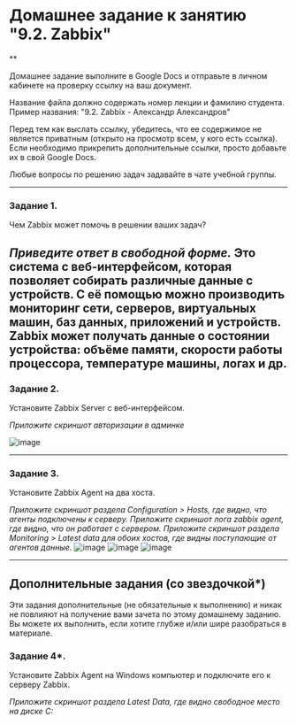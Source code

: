 # Домашнее задание к занятию "9.2. Zabbix"

**

Домашнее задание выполните в Google Docs и отправьте в личном кабинете на проверку ссылку на ваш документ.

Название файла должно содержать номер лекции и фамилию студента. Пример названия: "9.2. Zabbix - Александр Александров"

Перед тем как выслать ссылку, убедитесь, что ее содержимое не является приватным (открыто на просмотр всем, у кого есть ссылка). Если необходимо прикрепить дополнительные ссылки, просто добавьте их в свой Google Docs.

Любые вопросы по решению задач задавайте в чате учебной группы.

---

### Задание 1. 

Чем Zabbix может помочь в решении ваших задач?

*Приведите ответ в свободной форме.*
Это система с веб-интерфейсом, которая позволяет собирать различные данные с устройств. С её помощью можно производить мониторинг сети, серверов, виртуальных машин, баз данных, приложений и устройств. Zabbix может получать данные о состоянии устройства: объёме памяти, скорости работы процессора, температуре машины, логах и др.
---

### Задание 2. 

Установите Zabbix Server с веб-интерфейсом.

*Приложите скриншот авторизации в админке*

![image](https://user-images.githubusercontent.com/119142863/206402783-4bc1369c-79ca-4f6f-be91-9481f17cbeda.png)

---

### Задание 3. 

Установите Zabbix Agent на два хоста.

*Приложите скриншот раздела Configuration > Hosts, где видно, что агенты подключены к серверу.*
*Приложите скриншот лога zabbix agent, где видно, что он работает с сервером.*
*Приложите скриншот раздела Monitoring > Latest data для обоих хостов, где видны поступающие от агентов данные.*
![image](https://user-images.githubusercontent.com/119142863/206412819-3bea796e-71a3-48dd-a085-20a500085616.png)
![image](https://user-images.githubusercontent.com/119142863/206418274-5a997b9e-f2a0-480c-a350-8f975ecc18a5.png)
![image](https://user-images.githubusercontent.com/119142863/206418523-15e3cd6b-f23e-4036-8f3f-a807201025b5.png)


---
## Дополнительные задания (со звездочкой*)

Эти задания дополнительные (не обязательные к выполнению) и никак не повлияют на получение вами зачета по этому домашнему заданию. Вы можете их выполнить, если хотите глубже и/или шире разобраться в материале.

### Задание 4*. 

Установите Zabbix Agent на Windows компьютер и подключите его к серверу Zabbix.

*Приложите скриншот раздела Latest Data, где видно свободное место на диске C:*
